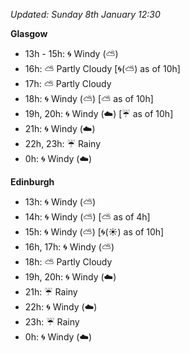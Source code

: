 *Updated: Sunday 8th January 12:30*

**Glasgow**

* 13h - 15h: :cyclone: Windy (:partly_sunny:)
* 16h: :partly_sunny: Partly Cloudy [:cyclone:(:partly_sunny:) as of 10h]
* 17h: :partly_sunny: Partly Cloudy
* 18h: :cyclone: Windy (:partly_sunny:) [:partly_sunny: as of 10h]
* 19h, 20h: :cyclone: Windy (:cloud:) [:umbrella: as of 10h]
* 21h: :cyclone: Windy (:cloud:)
* 22h, 23h: :umbrella: Rainy
* 0h: :cyclone: Windy (:cloud:)

**Edinburgh**

* 13h: :cyclone: Windy (:partly_sunny:)
* 14h: :cyclone: Windy (:partly_sunny:) [:partly_sunny: as of 4h]
* 15h: :cyclone: Windy (:partly_sunny:) [:cyclone:(:sunny:) as of 10h]
* 16h, 17h: :cyclone: Windy (:partly_sunny:)
* 18h: :partly_sunny: Partly Cloudy
* 19h, 20h: :cyclone: Windy (:cloud:)
* 21h: :umbrella: Rainy
* 22h: :cyclone: Windy (:cloud:)
* 23h: :umbrella: Rainy
* 0h: :cyclone: Windy (:cloud:)
